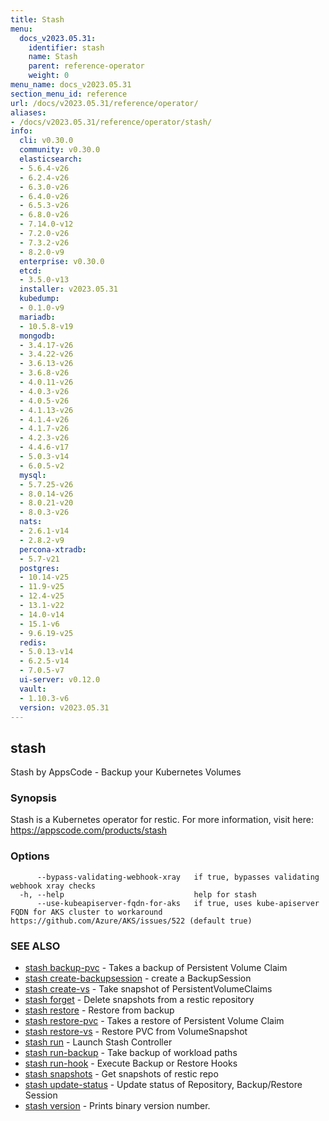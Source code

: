 ```yaml
---
title: Stash
menu:
  docs_v2023.05.31:
    identifier: stash
    name: Stash
    parent: reference-operator
    weight: 0
menu_name: docs_v2023.05.31
section_menu_id: reference
url: /docs/v2023.05.31/reference/operator/
aliases:
- /docs/v2023.05.31/reference/operator/stash/
info:
  cli: v0.30.0
  community: v0.30.0
  elasticsearch:
  - 5.6.4-v26
  - 6.2.4-v26
  - 6.3.0-v26
  - 6.4.0-v26
  - 6.5.3-v26
  - 6.8.0-v26
  - 7.14.0-v12
  - 7.2.0-v26
  - 7.3.2-v26
  - 8.2.0-v9
  enterprise: v0.30.0
  etcd:
  - 3.5.0-v13
  installer: v2023.05.31
  kubedump:
  - 0.1.0-v9
  mariadb:
  - 10.5.8-v19
  mongodb:
  - 3.4.17-v26
  - 3.4.22-v26
  - 3.6.13-v26
  - 3.6.8-v26
  - 4.0.11-v26
  - 4.0.3-v26
  - 4.0.5-v26
  - 4.1.13-v26
  - 4.1.4-v26
  - 4.1.7-v26
  - 4.2.3-v26
  - 4.4.6-v17
  - 5.0.3-v14
  - 6.0.5-v2
  mysql:
  - 5.7.25-v26
  - 8.0.14-v26
  - 8.0.21-v20
  - 8.0.3-v26
  nats:
  - 2.6.1-v14
  - 2.8.2-v9
  percona-xtradb:
  - 5.7-v21
  postgres:
  - 10.14-v25
  - 11.9-v25
  - 12.4-v25
  - 13.1-v22
  - 14.0-v14
  - 15.1-v6
  - 9.6.19-v25
  redis:
  - 5.0.13-v14
  - 6.2.5-v14
  - 7.0.5-v7
  ui-server: v0.12.0
  vault:
  - 1.10.3-v6
  version: v2023.05.31
---
```


## stash

Stash by AppsCode - Backup your Kubernetes Volumes

### Synopsis

Stash is a Kubernetes operator for restic. For more information, visit here: https://appscode.com/products/stash

### Options

```
      --bypass-validating-webhook-xray   if true, bypasses validating webhook xray checks
  -h, --help                             help for stash
      --use-kubeapiserver-fqdn-for-aks   if true, uses kube-apiserver FQDN for AKS cluster to workaround https://github.com/Azure/AKS/issues/522 (default true)
```

### SEE ALSO

* [stash backup-pvc](/docs/v2023.05.31/reference/operator/stash_backup-pvc)	 - Takes a backup of Persistent Volume Claim
* [stash create-backupsession](/docs/v2023.05.31/reference/operator/stash_create-backupsession)	 - create a BackupSession
* [stash create-vs](/docs/v2023.05.31/reference/operator/stash_create-vs)	 - Take snapshot of PersistentVolumeClaims
* [stash forget](/docs/v2023.05.31/reference/operator/stash_forget)	 - Delete snapshots from a restic repository
* [stash restore](/docs/v2023.05.31/reference/operator/stash_restore)	 - Restore from backup
* [stash restore-pvc](/docs/v2023.05.31/reference/operator/stash_restore-pvc)	 - Takes a restore of Persistent Volume Claim
* [stash restore-vs](/docs/v2023.05.31/reference/operator/stash_restore-vs)	 - Restore PVC from VolumeSnapshot
* [stash run](/docs/v2023.05.31/reference/operator/stash_run)	 - Launch Stash Controller
* [stash run-backup](/docs/v2023.05.31/reference/operator/stash_run-backup)	 - Take backup of workload paths
* [stash run-hook](/docs/v2023.05.31/reference/operator/stash_run-hook)	 - Execute Backup or Restore Hooks
* [stash snapshots](/docs/v2023.05.31/reference/operator/stash_snapshots)	 - Get snapshots of restic repo
* [stash update-status](/docs/v2023.05.31/reference/operator/stash_update-status)	 - Update status of Repository, Backup/Restore Session
* [stash version](/docs/v2023.05.31/reference/operator/stash_version)	 - Prints binary version number.

